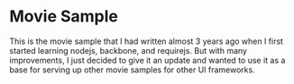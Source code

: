 # Movie Sample

This is the movie sample that I had written almost 3 years ago when I first started learning nodejs, backbone, and requirejs. But with many improvements, I just decided to give it an update and wanted to use it as a base for serving up other movie samples for other UI frameworks. 
